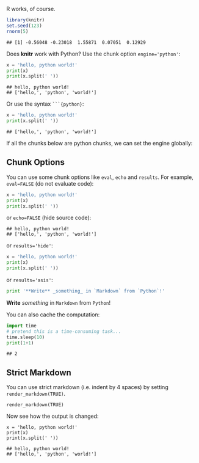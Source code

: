 R works, of course.


```r
library(knitr)
set.seed(123)
rnorm(5)
```

```
## [1] -0.56048 -0.23018  1.55871  0.07051  0.12929
```

Does **knitr** work with Python? Use the chunk option `engine='python'`:


```python
x = 'hello, python world!'
print(x)
print(x.split(' '))
```

```
## hello, python world!
## ['hello,', 'python', 'world!']
```

Or use the syntax ```` ```{python} ````:


```python
x = 'hello, python world!'
print(x.split(' '))
```

```
## ['hello,', 'python', 'world!']
```

If all the chunks below are python chunks, we can set the engine globally:



## Chunk Options

You can use some chunk options like `eval`, `echo` and `results`. For example, `eval=FALSE` (do not evaluate code):


```python
x = 'hello, python world!'
print(x)
print(x.split(' '))
```

or `echo=FALSE` (hide source code):


```
## hello, python world!
## ['hello,', 'python', 'world!']
```

or `results='hide'`:


```python
x = 'hello, python world!'
print(x)
print(x.split(' '))
```

or `results='asis'`:


```python
print '**Write** _something_ in `Markdown` from `Python`!'
```


**Write** _something_ in `Markdown` from `Python`!

You can also cache the computation:


```python
import time
# pretend this is a time-consuming task...
time.sleep(10)
print(1+1)
```

```
## 2
```

## Strict Markdown

You can use strict markdown (i.e. indent by 4 spaces) by setting `render_markdown(TRUE)`.


    render_markdown(TRUE)

Now see how the output is changed:


    x = 'hello, python world!'
    print(x)
    print(x.split(' '))

    ## hello, python world!
    ## ['hello,', 'python', 'world!']
